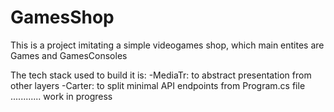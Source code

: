 # GamesShop

This is a project imitating a simple videogames shop, which main entites are Games and GamesConsoles

The tech stack used to build it is:
-MediaTr: to abstract presentation from other layers
-Carter: to split minimal API endpoints from Program.cs file
............ work in progress
